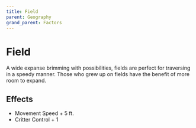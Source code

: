 ```yaml
---
title: Field
parent: Geography
grand_parent: Factors
---
```


# Field

A wide expanse brimming with possibilities, fields are perfect for traversing in a speedy manner. Those who grew up on fields have the benefit of more room to expand.

## Effects

* Movement Speed + 5 ft.
* Critter Control + 1
